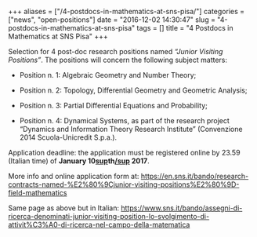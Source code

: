 +++
aliases = ["/4-postdocs-in-mathematics-at-sns-pisa/"]
categories = ["news", "open-positions"]
date = "2016-12-02 14:30:47"
slug = "4-postdocs-in-mathematics-at-sns-pisa"
tags = []
title = "4 Postdocs in Mathematics at SNS Pisa"
+++

Selection for 4 post-doc research positions named *“Junior Visiting
Positions”*. The positions will concern the following subject matters:

- Position n. 1: Algebraic Geometry and Number Theory;

- Position n. 2: Topology, Differential Geometry and Geometric
Analysis;

- Position n. 3: Partial Differential Equations and Probability;

- Position n. 4: Dynamical Systems, as part of the research project
“Dynamics and Information Theory Research Institute” (Convenzione 2014
Scuola-Unicredit S.p.a.).

Application deadline: the application must be registered online by 23.59
(Italian time) of **January 10[sup](sup)th[/sup](/sup) 2017**.

More info and online application form at:
<https://en.sns.it/bando/research-contracts-named-%E2%80%9Cjunior-visiting-positions%E2%80%9D-field-mathematics>

Same page as above but in Italian:
<https://www.sns.it/bando/assegni-di-ricerca-denominati-junior-visiting-position-lo-svolgimento-di-attivit%C3%A0-di-ricerca-nel-campo-della-matematica>
